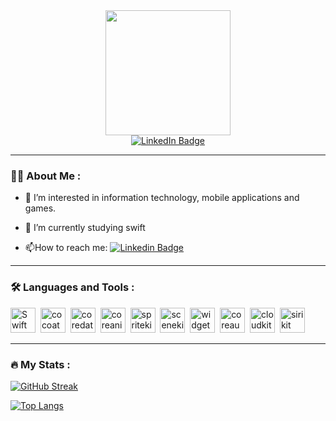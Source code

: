 <!---
- 👋 Hi, I’m @AlexDolm
- 👀 I’m interested in information technology, mobile applications and games.
- 🌱 I’m currently studying swift and java
- I have a mobile app: https://play.google.com/store/apps/details?id=com.AlexDolmatova.FadeMatrix
- 📫 How to reach me: aleksanya0o@mail.ru

AlexDolm/AlexDolm is a ✨ special ✨ repository because its `README.md` (this file) appears on your GitHub profile.
You can click the Preview link to take a look at your changes.
--->

<div id="header" align="center">
  <img src="https://media.giphy.com/media/zhYSVCirREeIZtONCI/giphy.gif" width="200"/>
</div>


<div id="badges" align="center">
  <a href="your-linkedin-URL">
    <img src="https://img.shields.io/badge/LinkedIn-blue?style=for-the-badge&logo=linkedin&logoColor=white" alt="LinkedIn Badge"/>
  </a>
</div>
<div id="badges" align="center">
<img src="https://komarev.com/ghpvc/?username=your-github-username&style=flat-square&color=blue" alt=""/>
</div>

---

### :woman_technologist: About Me :
- :telescope: I’m interested in information technology, mobile applications and games.

- :seedling: I’m currently studying swift

- :mailbox:How to reach me: [![Linkedin Badge](https://img.shields.io/badge/-@AleksDolm-blue?style=flat&logo=Telegram&logoColor=white)](https://t.me/AleksDolm)


---

### :hammer_and_wrench: Languages and Tools :
<div>
  <img src="https://user-images.githubusercontent.com/102039320/182188541-23ff0d1a-e740-4867-898e-40e718695453.png" title="Swift" alt="Swift" width="40" height="40"/>&nbsp;
  <img src="https://user-images.githubusercontent.com/102039320/182188627-fd3ffd38-9847-409a-aafb-d052f1d80257.png" title="cocoatouch" alt="cocoatouch" width="40" height="40"/>&nbsp;
  <img src="https://user-images.githubusercontent.com/102039320/182188631-310f59a9-8f44-4228-899b-ef69b813cb05.png" title="coredata" alt="coredata" width="40" height="40"/>&nbsp;
  <img src="https://user-images.githubusercontent.com/102039320/182188632-bc57e6cc-8e7e-4c16-b0cd-eb16bbc38823.png" title="coreanimation" alt="coreanimation" width="40" height="40"/>&nbsp;
  <img src="https://user-images.githubusercontent.com/102039320/182188636-4214af88-fd1f-4a43-afd6-4f5a07f12369.png" title="spritekit" alt="spritekit" width="40" height="40"/>&nbsp;
  <img src="https://user-images.githubusercontent.com/102039320/182188639-2c2409c1-5021-435f-8b61-8bba95d15102.png" title="scenekit" alt="scenekit " width="40" height="40"/>&nbsp;
    <img src="https://user-images.githubusercontent.com/102039320/182188642-4cc0663c-452e-4d95-9ad4-e0a235486807.png" title="widgetkit" alt="widgetkit" width="40" height="40"/>&nbsp;
  <img src="https://user-images.githubusercontent.com/102039320/182188643-f6f42422-8b9c-4ff9-b76d-c97f3adf95f1.png" title="coreaudio" alt="coreaudio" width="40" height="40"/>&nbsp;
  <img src="https://user-images.githubusercontent.com/102039320/182188645-bd34737d-5c86-4b8c-9a05-a0243d16121c.png" title="cloudkit" alt="cloudkit" width="40" height="40"/>&nbsp; 
  <img src="https://user-images.githubusercontent.com/102039320/182188648-df19bab4-0e36-4368-be3e-a64c6c1c3935.png" title="sirikit" alt="sirikit " width="40" 
</div>

---

### :fire: My Stats :

[![GitHub Streak](http://github-readme-streak-stats.herokuapp.com?user=AlexDolm&theme=dark&background=000000)](https://git.io/streak-stats)

[![Top Langs](https://github-readme-stats.vercel.app/api/top-langs/?username=AlexDolm&layout=compact&theme=vision-friendly-dark)](https://github.com/anuraghazra/github-readme-stats)

